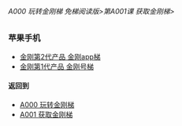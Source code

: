 ###### A000 玩转金刚梯 免梯阅读版>第A001课 获取金刚梯>

### 苹果手机

- [金刚第2代产品 金刚app梯 ](https://github.com/a2zitpro/web/blob/master/LadderFree/LadderGet/Apple/iPhone/LadderApp.md)
- [金刚第1代产品 金刚号梯  ](https://github.com/a2zitpro/web/blob/master/LadderFree/LadderGet/Apple/iPhone/LadderKKID.md)



#### 返回到
- [A000 玩转金刚梯](https://github.com/a2zitpro/web/blob/master/LadderFree/main.md)
- [A001 获取金刚梯](https://github.com/a2zitpro/web/blob/master/LadderFree/LadderGet/LadderGet.md)




